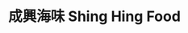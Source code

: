 ---
title: "成興海味 Shing Hing Food"
url: /richmond-hill/cheng-xing-hai-wei-shing-hing-food/
shop: Nahrungsergänzung
---